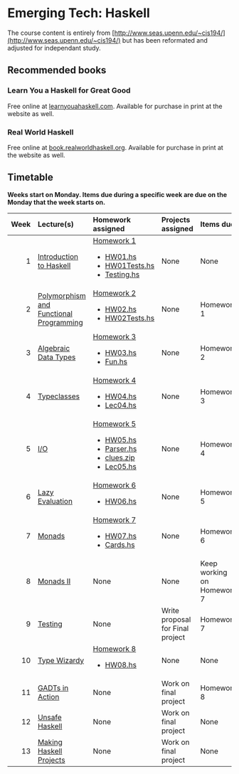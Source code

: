 # Emerging Tech: Haskell

The course content is entirely from [http://www.seas.upenn.edu/~cis194/](http://www.seas.upenn.edu/~cis194/) but has been reformated and adjusted for independant study.

## Recommended books

### Learn You a Haskell for Great Good

Free online at [learnyouahaskell.com](http://learnyouahaskell.com). Available for purchase in print at the website as well.

### Real World Haskell

Free online at [book.realworldhaskell.org](http://book.realworldhaskell.org). Available for purchase in print at the website as well.

## Timetable

**Weeks start on Monday. Items due during a specific week are due on the Monday that the week starts on.**

Week | Lecture(s) | Homework assigned | Projects assigned | Items due
---: | :--------- | :---------------- | :---------------- | :--------
1 | [Introduction to Haskell][1] | [Homework 1][2] <ul><li><a href="http://www.seas.upenn.edu/~cis194/extras/01-intro/HW01.hs">HW01.hs</a></li><li><a href="http://www.seas.upenn.edu/~cis194/extras/01-intro/HW01Tests.hs">HW01Tests.hs</a></li><li><a href="http://www.seas.upenn.edu/~cis194/extras/01-intro/Testing.hs">Testing.hs</a></li> | None | None
2 | [Polymorphism and Functional Programming][3] | [Homework 2][4] <ul><li><a href="http://www.seas.upenn.edu/~cis194/extras/02-lists/HW02.hs">HW02.hs</a></li><li><a href="http://www.seas.upenn.edu/~cis194/extras/02-lists/HW02Tests.hs">HW02Tests.hs</a></li> | None | Homework 1
3 | [Algebraic Data Types][5] | [Homework 3][6] <ul><li><a href="http://www.seas.upenn.edu/~cis194/extras/03-ADTs/HW03.hs">HW03.hs</a></li><li><a href="http://www.seas.upenn.edu/~cis194/extras/03-ADTs/Fun.hs">Fun.hs</a></li> | None | Homework 2
4 | [Typeclasses][7] | [Homework 4][8] <ul><li><a href="http://www.seas.upenn.edu/~cis194/extras/04-typeclasses/HW04.hs">HW04.hs</a></li><li><a href="http://www.seas.upenn.edu/~cis194/extras/04-typeclasses/Lec04.hs">Lec04.hs</a></li></ul> | None | Homework 3
5 | [I/O][9] | [Homework 5][10] <ul><li><a href="http://www.seas.upenn.edu/~cis194/extras/05-IO/HW05.hs">HW05.hs</a></li><li><a href="http://www.seas.upenn.edu/~cis194/extras/05-IO/Parser.hs">Parser.hs</a></li><li><a href="http://www.seas.upenn.edu/~cis194/extras/05-IO/clues.zip">clues.zip</a></li><li><a href="http://www.seas.upenn.edu/~cis194/extras/05-IO/Lec05.hs">Lec05.hs</a></li></ul> | None | Homework 4
6 | [Lazy Evaluation][11] | [Homework 6][12] <ul><li><a href="http://www.seas.upenn.edu/~cis194/extras/06-laziness/HW06.hs">HW06.hs</a></li></ul> | None | Homework 5
7 | [Monads][13] | [Homework 7][14] <ul><li><a href="http://www.seas.upenn.edu/~cis194/extras/07-monads/HW07.hs">HW07.hs</a></li><li><a href="http://www.seas.upenn.edu/~cis194/extras/07-monads/Cards.hs">Cards.hs</a></li></ul> | None | Homework 6
8 | [Monads II][15] | None | None | Keep working on Homework 7
9 | [Testing][17] | None | Write proposal for Final project | Homework 7
10 | [Type Wizardy][18] | [Homework 8][16] <ul><li><a href="http://www.seas.upenn.edu/~cis194/extras/10-gadts/HW08.hs">HW08.hs</a></li></ul> | None | None
11 | [GADTs in Action][19] | None | Work on final project | Homework 8
12 | [Unsafe Haskell][20] | None | Work on final project | None
13 | [Making Haskell Projects][21] | None | Work on final project | None


[1]: http://www.seas.upenn.edu/~cis194/lectures/01-intro.html
[2]: http://www.seas.upenn.edu/~cis194/hw/01-intro.pdf
[3]: http://www.seas.upenn.edu/~cis194/lectures/02-lists.html
[4]: http://www.seas.upenn.edu/~cis194/hw/02-lists.pdf
[5]: http://www.seas.upenn.edu/~cis194/lectures/03-ADTs.html
[6]: http://www.seas.upenn.edu/~cis194/hw/03-ADTs.pdf
[7]: http://www.seas.upenn.edu/~cis194/lectures/04-typeclasses.html
[8]: http://www.seas.upenn.edu/~cis194/hw/04-typeclasses.pdf
[9]: http://www.seas.upenn.edu/~cis194/lectures/05-IO.html
[10]: http://www.seas.upenn.edu/~cis194/hw/05-IO.pdf
[11]: http://www.seas.upenn.edu/~cis194/lectures/06-laziness.html
[12]: http://www.seas.upenn.edu/~cis194/hw/06-laziness.pdf
[13]: http://www.seas.upenn.edu/~cis194/lectures/07-monads.html
[14]: http://www.seas.upenn.edu/~cis194/hw/07-monads.pdf
[15]: http://www.seas.upenn.edu/~cis194/lectures/08-monads-ii.html
[16]: http://www.seas.upenn.edu/~cis194/hw/10-gadts.pdf
[17]: http://www.seas.upenn.edu/~cis194/lectures/09-testing.html
[18]: http://www.seas.upenn.edu/~cis194/lectures/10-gadts.html
[19]: http://www.seas.upenn.edu/~cis194/lectures/11-stlc.html
[20]: http://www.seas.upenn.edu/~cis194/lectures/12-unsafe.html
[21]: http://www.seas.upenn.edu/~cis194/lectures/13-building.html
